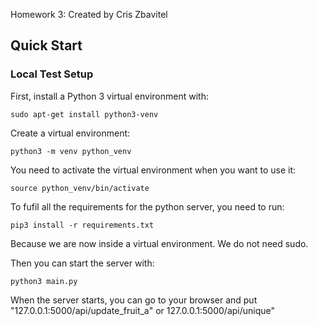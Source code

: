 Homework 3: Created by Cris Zbavitel

## Quick Start
### Local Test Setup

First, install a Python 3 virtual environment with:
```
sudo apt-get install python3-venv
```

Create a virtual environment:
```
python3 -m venv python_venv
```

You need to activate the virtual environment when you want to use it:
```
source python_venv/bin/activate
```

To fufil all the requirements for the python server, you need to run:
```
pip3 install -r requirements.txt
```
Because we are now inside a virtual environment. We do not need sudo.

Then you can start the server with:
```
python3 main.py
```

When the server starts, you can go to your browser and put "127.0.0.1:5000/api/update_fruit_a" or 127.0.0.1:5000/api/unique"
